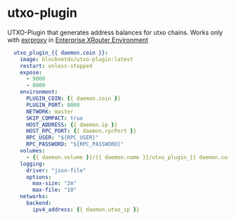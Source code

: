 # utxo-plugin

UTXO-Plugin that generates address balances for utxo chains. Works only with [exrproxy](https://github.com/blocknetdx/exrproxy) in [Enterprise XRouter Environment](https://github.com/blocknetdx/exrproxy-env)

```yaml
  utxo_plugin_{{ daemon.coin }}:
    image: blocknetdx/utxo-plugin:latest
    restart: unless-stopped
    expose:
      - 9000
      - 8000
    environment:
      PLUGIN_COIN: {{ daemon.coin }}
      PLUGIN_PORT: 8000
      NETWORK: master
      SKIP_COMPACT: true
      HOST_ADDRESS: {{ daemon.ip }}
      HOST_RPC_PORT: {{ daemon.rpcPort }}
      RPC_USER: "${RPC_USER}"
      RPC_PASSWORD: "${RPC_PASSWORD}"
    volumes:
      - {{ daemon.volume }}/{{ daemon.name }}/utxo_plugin_{{ daemon.coin }}:/app/plugins/utxoplugin-{{ daemon.coin }}
    logging:
      driver: "json-file"
      options:
        max-size: "2m"
        max-file: "10"
    networks:
      backend:
        ipv4_address: {{ daemon.utxo_ip }}
```
